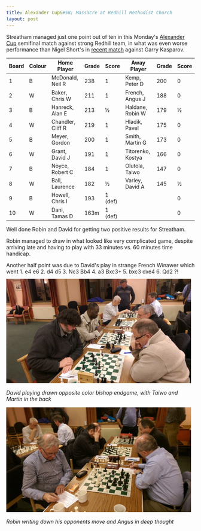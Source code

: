 ```yaml
---
title: Alexander Cup&#58; Massacre at Redhill Methodist Church
layout: post
---
```


Streatham managed just one point out of ten in this Monday's [Alexander Cup](http://www.scca.co.uk/comps/AL_tab.html) semifinal match against strong Redhill team, in what was even worse performance than Nigel Short's in [recent match](https://chess24.com/en/read/news/kasparov-short-the-st-louis-massacre) against Garry Kasparov.


|Board	|Colour	|Home Player	   |Grade|	Score |Away Player	    |Grade	|Score|
|-------|-------|------------------|-----|--------|-----------------|-------|-----|
|1	    |B	    |McDonald, Neil R  |238	 |1	      |Kemp, Peter D	| 200	|0    | 
|2	    |W	    |Baker, Chris W	   |211	 |1	      |French, Angus J	| 188	|0    |
|3	    |B	    |Hanreck, Alan E   |213	 |½	      |Haldane, Robin W	| 179	|½    |
|4	    |W	    |Chandler, Cliff R |219	 |1	      |Hladik, Pavel	| 175	|0    |
|5	    |B   	|Meyer, Gordon	   |200	 |1	      |Smith, Martin G	| 173	|0    |
|6	    |W 	    |Grant, David J	   |191	 |1	      |Titorenko, Kostya| 166	|0    |
|7	    |B	    |Noyce, Robert C   |184	 |1	      |Olutola, Taiwo	| 147	|0    |
|8	    |W	    |Ball, Laurence    |182	 |½	      |Varley, David A	| 145	|½    |
|9	    |B	    |Howell, Chris I   |193	 |1	(def) |		            |       |0    |
|10	    |W	    |Dani, Tamas D     |163m |1	(def) |			        |       |0    |


Well done Robin and David for getting two positive results for Streatham.

Robin managed to draw in what looked like very complicated game, despite arriving late and having to play with 33 minutes vs. 60 minutes time handicap. 

Another half point was due to David's play in strange French Winawer which went 1. e4 e6 2. d4 d5 3. Nc3 Bb4 4. a3 Bxc3+ 5. bxc3 dxe4 6. Qd2 ?! 

<br/>

<div class="img-auto-sized" style="float: left; padding-right: 10px; margin-top: -20px;" align="left">  
  <img src="/assets/alexandercup2015/alexander-dtm.jpg" class="img-responsive"/>
  <p align="left" style="text-align: left;"><i>David playing drawn opposite color bishop endgame, with Taiwo and Martin in the back</i></p>
  
  <img src="/assets/alexandercup2015/alexander-ra.jpg" class="img-responsive"/>
  <p align="left" style="text-align: left;"><i>Robin writing down his opponents move and Angus in deep thought</i></p>

</div>
